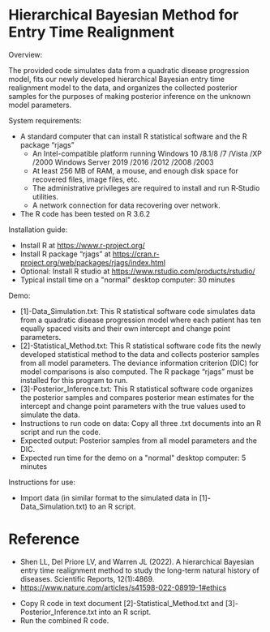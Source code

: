# Hierarchical Bayesian Method for Entry Time Realignment 

Overview:

The provided code simulates data from a quadratic disease progression model, fits our newly developed hierarchical Bayesian entry time realignment model to the data, and organizes the collected posterior samples for the purposes of making posterior inference on the unknown model parameters. 

System requirements:
- A standard computer that can install R statistical software and the R package “rjags”
  -	An Intel-compatible platform running Windows 10 /8.1/8 /7 /Vista /XP /2000 Windows Server 2019 /2016 /2012 /2008 /2003
  -	At least 256 MB of RAM, a mouse, and enough disk space for recovered files, image files, etc.
  -	The administrative privileges are required to install and run R‑Studio utilities.
  -	A network connection for data recovering over network.
- The R code has been tested on R 3.6.2

Installation guide:
- Install R at https://www.r-project.org/
- Install R package “rjags” at https://cran.r-project.org/web/packages/rjags/index.html
- Optional: Install R studio at https://www.rstudio.com/products/rstudio/
- Typical install time on a "normal" desktop computer: 30 minutes

Demo:
- [1]-Data_Simulation.txt:  This R statistical software code simulates data from a quadratic disease progression model where each patient has ten equally spaced visits and their own intercept and change point parameters. 
- [2]-Statistical_Method.txt: This R statistical software code fits the newly developed statistical method to the data and collects posterior samples from all model parameters. The deviance information criterion (DIC) for model comparisons is also computed. The R package “rjags” must be installed for this program to run.
- [3]-Posterior_Inference.txt:  This R statistical software code organizes the posterior samples and compares posterior mean estimates for the intercept and change point parameters with the true values used to simulate the data.
- Instructions to run code on data: Copy all three .txt documents into an R script and run the code.
- Expected output: Posterior samples from all model parameters and the DIC.
- Expected run time for the demo on a "normal" desktop computer: 5 minutes

Instructions for use:
- Import data (in similar format to the simulated data in [1]-Data_Simulation.txt) to an R script.

# Reference
* Shen LL, Del Priore LV, and Warren JL (2022). A hierarchical Bayesian entry time realignment method to study the long-term natural history of diseases. Scientific Reports, 12(1):4869.
* https://www.nature.com/articles/s41598-022-08919-1#ethics
- Copy R code in text document [2]-Statistical_Method.txt and [3]-Posterior_Inference.txt into an R script.
- Run the combined R code.
